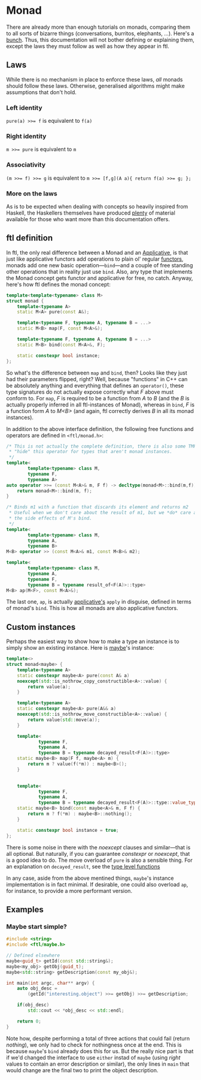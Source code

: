 Monad
=====
There are already more than enough tutorials on monads, comparing them to all sorts of bizarre things (conversations, burritos, elephants, ...). Here's a [bunch](http://www.haskell.org/haskellwiki/Monad_tutorials_timeline). Thus, this documentation will not bother defining or explaining them, except the laws they must follow as well as how they appear in ftl.

Laws
----
While there is no mechanism in place to enforce these laws, _all_ monads should follow these laws. Otherwise, generalised algorithms might make assumptions that don't hold.
### Left identity
`pure(a) >>= f` is equivalent to `f(a)`

### Right identity
`m >>= pure` is equivalent to `m`

### Associativity
`(m >>= f) >>= g` is equivalent to `m >>= [f,g](A a){ return f(a) >>= g; };`

### More on the laws
As is to be expected when dealing with concepts so heavily inspired from Haskell, the Haskellers themselves have produced [plenty](http://www.haskell.org/haskellwiki/Monad_Laws) of material available for those who want more than this documentation offers.

ftl definition
--------------
In ftl, the only real difference between a Monad and an [Applicative](Applicative.md), is that just like applicative functors add operations to plain ol' regular [functors](Functor.md), monads add one new basic operation&mdash;`bind`&mdash;and a couple of free standing other operations that in reality just use `bind`. Also, any type that implements the Monad concept gets functor and applicative for free, no catch. Anyway, here's how ftl defines the monad concept:
```cpp
template<template<typename> class M>
struct monad {
    template<typename A>
    static M<A> pure(const A&);

    template<typename F, typename A, typename B = ...>
    static M<B> map(F, const M<A>&);

    template<typename F, typename A, typename B = ...>
    static M<B> bind(const M<A>&, F);

    static constexpr bool instance;
};
```
So what's the difference between `map` and `bind`, then? Looks like they just had their parameters flipped, right? Well, because "functions" in C++ can be absolutely anything and everything that defines an `operator()`, these type signatures do not actually expose correctly what _F_ above must conform to. For `map`, _F_ is required to be a function from _A_ to _B_ (and the _B_ is actually properly inferred in all ftl-instances of Monad), whereas in `bind`, _F_ is a function form _A_ to _M&lt;B&gt;_ (and again, ftl correctly derives _B_ in all its monad instances).

In addition to the above interface definition, the following free functions and operators are defined in `<ftl/monad.h>`:
```cpp
/* This is not actually the complete definition, there is also some TMP to 
 * "hide" this operator for types that aren't monad instances.
 */
template<
        template<typename> class M,
        typename F,
        typename A>
auto operator >>= (const M<A>& m, F f) -> decltype(monad<M>::bind(m,f)) {
    return monad<M>::bind(m, f);
}

/* Binds m1 with a function that discards its element and returns m2
 * Useful when we don't care about the result of m1, but we *do* care about
 * the side effects of M's bind.
 */
template<
        template<typename> class M,
        typename A,
        typename B>
M<B> operator >> (const M<A>& m1, const M<B>& m2);

template<
        template<typename> class M,
        typename A,
        typename F,
        typename B = typename result_of<F(A)>::type>
M<B> ap(M<F>, const M<A>&);
```
The last one, `ap`, is actually [applicative's](Applicative.md) `apply` in disguise, defined in terms of monad's `bind`. This is how all monads are also applicative functors.

Custom instances
----------------
Perhaps the easiest way to show how to make a type an instance is to simply show an existing instance. Here is [maybe](Maybe.md)'s instance:
```cpp
template<>
struct monad<maybe> {
    template<typename A>
    static constexpr maybe<A> pure(const A& a)
    noexcept(std::is_nothrow_copy_constructible<A>::value) {
        return value(a);
    }

    template<typename A>
    static constexpr maybe<A> pure(A&& a)
    noexcept(std::is_nothrow_move_constructible<A>::value) {
        return value(std::move(a));
    }

    template<
            typename F,
            typename A,
            typename B = typename decayed_result<F(A)>::type>
    static maybe<B> map(F f, maybe<A> m) {
        return m ? value(f(*m)) : maybe<B>();
    }
		

    template<
            typename F,
            typename A,
            typename B = typename decayed_result<F(A)>::type::value_type>
    static maybe<B> bind(const maybe<A>& m, F f) {
        return m ? f(*m) : maybe<B>::nothing();
    }

    static constexpr bool instance = true;
};
```
There is some noise in there with the _noexcept_ clauses and similar&mdash;that is all optional. But naturally, if you can guarantee _constexpr_ or _noexcept_, that is a good idea to do. The move overload of `pure` is also a sensible thing. For an explanation on `decayed_result`, see the [type level functions](TypeLevel.md)

In any case, aside from the above mentined things, `maybe`'s instance implementation is in fact minimal. If desirable, one could also overload `ap`, for instance, to provide a more performant version.

Examples
-------
### Maybe start simple?
```cpp
#include <string>
#include <ftl/maybe.h>

// Defined elsewhere
maybe<guid_t> getId(const std::string&);
maybe<my_obj> getObj(guid_t);
maybe<std::string> getDescription(const my_obj&);

int main(int argc, char** argv) {
    auto obj_desc =
        (getId("interesting.object") >>= getObj) >>= getDescription;

    if(obj_desc)
        std::cout << *obj_desc << std::endl;

    return 0;
}

```
Note how, despite performing a total of three actions that could fail (return _nothing_), we only had to check for nothingness once at the end. This is because `maybe`'s `bind` already does this for us. But the really nice part is that if we'd changed the interface to use `either` instad of `maybe` (using _right_ values to contain an error description or similar), the only lines in `main` that would change are the final two to print the object description.

